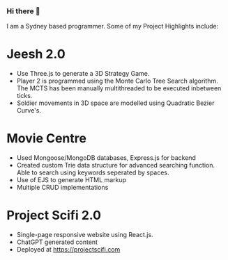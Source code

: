 ### Hi there 👋

I am a Sydney based programmer. Some of my Project Highlights include:

# Jeesh 2.0
- Use Three.js to generate a 3D Strategy Game.
- Player 2 is programmed using the Monte Carlo Tree Search algorithm. The MCTS has been manually multithreaded to be executed inbetween ticks.
- Soldier movements in 3D space are modelled using Quadratic Bezier Curve's.

# Movie Centre
- Used Mongoose/MongoDB databases, Express.js for backend
- Created custom Trie data structure for advanced searching function. Able to search using keywords seperated by spaces.
- Use of EJS to generate HTML markup
- Multiple CRUD implementations

# Project Scifi 2.0
- Single-page responsive website using React.js.
- ChatGPT generated content
- Deployed at https://projectscifi.com
